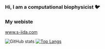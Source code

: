 ### Hi, I am a computational biophysicist :bird:

### My webiste
www.s-iida.com

![GitHub stats](https://github-readme-stats.vercel.app/api?username=physicshinzui&show_icons=true&theme=radical)
[![Top Langs](https://github-readme-stats.vercel.app/api/top-langs/?username=physicshinzui&show=python,julia)](https://github.com/physicshinzui/github-readme-stats)
